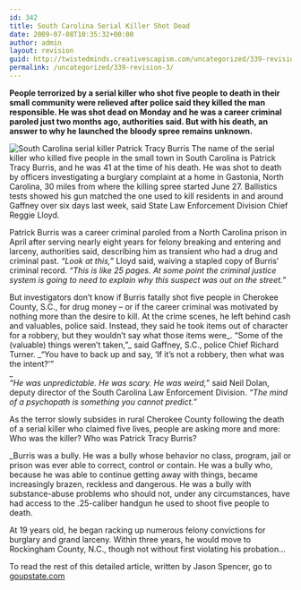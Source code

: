 ```yaml
---
id: 342
title: South Carolina Serial Killer Shot Dead
date: 2009-07-08T10:35:32+00:00
author: admin
layout: revision
guid: http://twistedminds.creativescapism.com/uncategorized/339-revision-3/
permalink: /uncategorized/339-revision-3/
---
```

<p class="dropcap-first">
  <strong>People terrorized by a serial killer who shot five people to death in their small community were relieved after police said they killed the man responsible. He was shot dead on Monday and he was a career criminal paroled just two months ago, authorities said. But with his death, an answer to why he launched the bloody spree remains unknown. </strong>
</p>

![South Carolina serial killer Patrick Tracy Burris](img/post/PatrickTracyBurris.jpg "Patrick Tracy Burris mugshot") The name of the serial killer who killed five people in the small town in South Carolina is Patrick Tracy Burris, and he was 41 at the time of his death. He was shot to death by officers investigating a burglary complaint at a home in Gastonia, North Carolina, 30 miles from where the killing spree started June 27. Ballistics tests showed his gun matched the one used to kill residents in and around Gaffney over six days last week, said State Law Enforcement Division Chief Reggie Lloyd. 

Patrick Burris was a career criminal paroled from a North Carolina prison in April after serving nearly eight years for felony breaking and entering and larceny, authorities said, describing him as transient who had a drug and criminal past. _&#8220;Look at this,_&#8221; Lloyd said, waiving a stapled copy of Burris&#8217; criminal record. _&#8220;This is like 25 pages. At some point the criminal justice system is going to need to explain why this suspect was out on the street.&#8221;_

But investigators don&#8217;t know if Burris fatally shot five people in Cherokee County, S.C., for drug money – or if the career criminal was motivated by nothing more than the desire to kill. At the crime scenes, he left behind cash and valuables, police said. Instead, they said he took items out of character for a robbery, but they wouldn&#8217;t say what those items were_. “Some of the (valuable) things weren&#8217;t taken,”_ said Gaffney, S.C., police Chief Richard Turner. _“You have to back up and say, ‘If it&#8217;s not a robbery, then what was the intent?&#8217;”  
_  
_&#8220;He was unpredictable. He was scary. He was weird,_&#8221; said Neil Dolan, deputy director of the South Carolina Law Enforcement Division.  _“The mind of a psychopath is something you cannot predict.”_

As the terror slowly subsides in rural Cherokee County following the death of a serial killer who claimed five lives, people are asking more and more: Who was the killer? Who was Patrick Tracy Burris?

<!--more-->

_Burris was a bully. He was a bully whose behavior no class, program, jail or prison was ever able to correct, control or contain. He was a bully who, because he was able to continue getting away with things, became increasingly brazen, reckless and dangerous. He was a bully with substance-abuse problems who should not, under any circumstances, have had access to the .25-caliber handgun he used to shoot five people to death.</p> 

At 19 years old, he began racking up numerous felony convictions for burglary and grand larceny. Within three years, he would move to Rockingham County, N.C., though not without first violating his probation&#8230;</em>

To read the rest of this detailed article, written by Jason Spencer, go to [goupstate.com](http://www.goupstate.com/article/20090708/ARTICLES/907081020/1083/ARTICLES?Title=Serial-killer-became-more-and-more-brazen-dangerous "Serial killer became more and more brazen, dangerous")